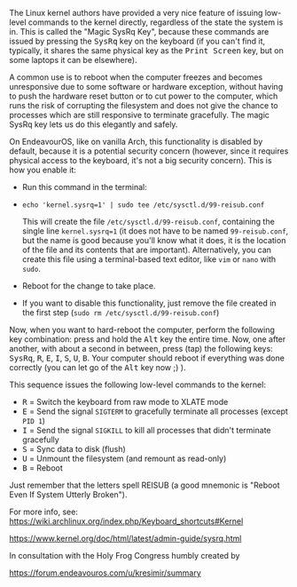 The Linux kernel authors have provided a very nice feature of issuing low-level commands to the kernel directly, regardless of the state the system is in. This is called the "Magic SysRq Key", because these commands are issued by pressing the <kbd>SysRq</kbd> key on the keyboard (if you can't find it, typically, it shares the same physical key as the <kbd>Print Screen</kbd> key, but on some laptops it can be elsewhere). 

A common use is to reboot when the computer freezes and becomes unresponsive due to some software or hardware exception, without having to push the hardware reset button or to cut power to the computer, which runs the risk of corrupting the filesystem and does not give the chance to processes which are still responsive to terminate gracefully. The magic SysRq key lets us do this elegantly and safely.

On EndeavourOS, like on vanilla Arch, this functionality is disabled by default, because it is a potential security concern (however, since it requires physical access to the keyboard, it's not a big security concern). This is how you enable it:

* Run this command in the terminal: 
* 
  `echo 'kernel.sysrq=1' | sudo tee /etc/sysctl.d/99-reisub.conf`
  
  This will create the file `/etc/sysctl.d/99-reisub.conf`, containing the single line `kernel.sysrq=1` (it does not have to be named `99-reisub.conf`, but the name is good because you'll know what it does, it is the location of the file and its contents that are important). Alternatively, you can create this file using a terminal-based text editor, like `vim` or `nano` with `sudo`.
    
* Reboot for the change to take place.
* If you want to disable this functionality, just remove the file created in the first step (`sudo rm /etc/sysctl.d/99-reisub.conf`)

Now, when you want to hard-reboot the computer, perform the following key combination:
press and hold the <kbd>Alt</kbd> key the entire time. Now, one after another, with about a second in between, press (tap) the following keys: <kbd>SysRq</kbd>, <kbd>R</kbd>, <kbd>E</kbd>, <kbd>I</kbd>, <kbd>S</kbd>, <kbd>U</kbd>, <kbd>B</kbd>. Your computer should reboot if everything was done correctly (you can let go of the <kbd>Alt</kbd> key now ;) ).

This sequence issues the following low-level commands to the kernel:
 * <kbd>R</kbd> = Switch the keyboard from raw mode to XLATE mode
 * <kbd>E</kbd> = Send the signal `SIGTERM` to gracefully terminate all processes (except `PID 1`)
 * <kbd>I</kbd> = Send the signal `SIGKILL` to kill all processes that didn't terminate gracefully
 * <kbd>S</kbd> = Sync data to disk (flush)
 * <kbd>U</kbd> = Unmount the filesystem (and remount as read-only)
 * <kbd>B</kbd> = Reboot

Just remember that the letters spell REISUB (a good mnemonic is "Reboot Even If System Utterly Broken").

For more info, see: 
https://wiki.archlinux.org/index.php/Keyboard_shortcuts#Kernel

https://www.kernel.org/doc/html/latest/admin-guide/sysrq.html

In consultation with the Holy Frog Congress humbly created by 

https://forum.endeavouros.com/u/kresimir/summary
